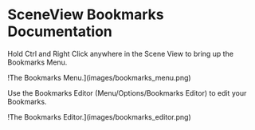 # SceneView Bookmarks Documentation

Hold Ctrl and Right Click anywhere in the Scene View to bring up the Bookmarks Menu.

!The Bookmarks Menu.](images/bookmarks_menu.png)

Use the Bookmarks Editor (Menu/Options/Bookmarks Editor) to edit your Bookmarks.

!The Bookmarks Editor.](images/bookmarks_editor.png)
